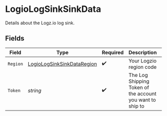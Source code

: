 # LogioLogSinkSinkData

Details about the Logz.io log sink.


## Fields

| Field                                                                           | Type                                                                            | Required                                                                        | Description                                                                     | Example                                                                         |
| ------------------------------------------------------------------------------- | ------------------------------------------------------------------------------- | ------------------------------------------------------------------------------- | ------------------------------------------------------------------------------- | ------------------------------------------------------------------------------- |
| `Region`                                                                        | [LogioLogSinkSinkDataRegion](../../models/shared/logiologsinksinkdataregion.md) | :heavy_check_mark:                                                              | Your Logzio region code                                                         | eu                                                                              |
| `Token`                                                                         | *string*                                                                        | :heavy_check_mark:                                                              | The Log Shipping Token of the account you want to ship to                       | sNFijNFgNFoNFrMsNFbNFObNFcgNFqoa                                                |